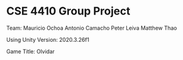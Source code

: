 # CSE 4410 Group Project

Team:
Mauricio Ochoa
Antonio Camacho
Peter Leiva
Matthew Thao


Using Unity Version: 2020.3.26f1

Game Title: Olvidar

